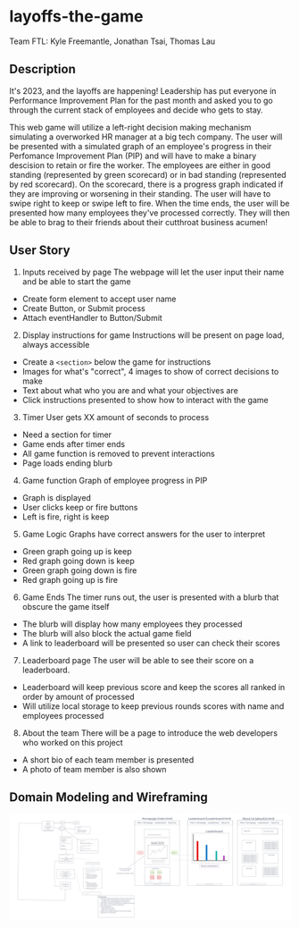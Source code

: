 # layoffs-the-game

Team FTL: Kyle Freemantle, Jonathan Tsai, Thomas Lau

## Description

It's 2023, and the layoffs are happening! Leadership has put everyone in Performance Improvement Plan for the past month and asked you to go through the current stack of employees and decide who gets to stay.

This web game will utilize a left-right decision making mechanism simulating a overworked HR manager at a big tech company. The user will be presented with a simulated graph of an employee's progress in their Perfomance Improvement Plan (PIP) and will have to make a binary descision to retain or fire the worker. The employees are either in good standing (represented by green scorecard) or in bad standing (represented by red scorecard). On the scorecard, there is a progress graph indicated if they are improving or worsening in their standing. The user will have to swipe right to keep or swipe left to fire. When the time ends, the user will be presented how many employees they've processed correctly. They will then be able to brag to their friends about their cutthroat business acumen!

## User Story

1) Inputs received by page
The webpage will let the user input their name and be able to start the game

- Create form element to accept user name
- Create Button, or Submit process
- Attach eventHandler to Button/Submit

2) Display instructions for game
Instructions will be present on page load, always accessible

- Create a `<section>` below the game for instructions
- Images for what's "correct", 4 images to show of correct decisions to make
- Text about what who you are and what your objectives are
- Click instructions presented to show how to interact with the game

3) Timer
User gets XX amount of seconds to process

- Need a section for timer
- Game ends after timer ends
- All game function is removed to prevent interactions
- Page loads ending blurb

4) Game function
Graph of employee progress in PIP

- Graph is displayed
- User clicks keep or fire buttons
- Left is fire, right is keep

5) Game Logic
Graphs have correct answers for the user to interpret

- Green graph going up is keep
- Red graph going down is keep
- Green graph going down is fire
- Red graph going up is fire

6) Game Ends
The timer runs out, the user is presented with a blurb that obscure the game itself

- The blurb will display how many employees they processed
- The blurb will also block the actual game field
- A link to leaderboard will be presented so user can check their scores

7) Leaderboard page
The user will be able to see their score on a leaderboard.

- Leaderboard will keep previous score and keep the scores all ranked in order by amount of processed
- Will utilize local storage to keep previous rounds scores with name and employees processed

8) About the team
There will be a page to introduce the web developers who worked on this project

- A short bio of each team member is presented
- A photo of team member is also shown


## Domain Modeling and Wireframing


![Domain Modeling and Wireframing](img/WireframeAndUML.png)
